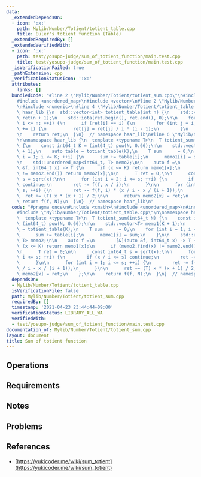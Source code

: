 ```yaml
---
data:
  _extendedDependsOn:
  - icon: ':x:'
    path: Mylib/Number/Totient/totient_table.cpp
    title: Euler's totient function (Table)
  _extendedRequiredBy: []
  _extendedVerifiedWith:
  - icon: ':x:'
    path: test/yosupo-judge/sum_of_totient_function/main.test.cpp
    title: test/yosupo-judge/sum_of_totient_function/main.test.cpp
  _isVerificationFailed: true
  _pathExtension: cpp
  _verificationStatusIcon: ':x:'
  attributes:
    links: []
  bundledCode: "#line 2 \"Mylib/Number/Totient/totient_sum.cpp\"\n#include <cmath>\n\
    #include <unordered_map>\n#include <vector>\n#line 2 \"Mylib/Number/Totient/totient_table.cpp\"\
    \n#include <numeric>\n#line 4 \"Mylib/Number/Totient/totient_table.cpp\"\n\nnamespace\
    \ haar_lib {\n  std::vector<int> totient_table(int n) {\n    std::vector<int>\
    \ ret(n + 1);\n    std::iota(ret.begin(), ret.end(), 0);\n\n    for (int i = 2;\
    \ i <= n; ++i) {\n      if (ret[i] == i) {\n        for (int j = i; j <= n; j\
    \ += i) {\n          ret[j] = ret[j] / i * (i - 1);\n        }\n      }\n    }\n\
    \n    return ret;\n  }\n}  // namespace haar_lib\n#line 6 \"Mylib/Number/Totient/totient_sum.cpp\"\
    \n\nnamespace haar_lib {\n  template <typename T>\n  T totient_sum(int64_t N)\
    \ {\n    const int64_t K = (int64_t) pow(N, 0.66);\n\n    std::vector<T> memo1(K\
    \ + 1);\n    auto table = totient_table(K);\n    T sum      = 0;\n    for (int\
    \ i = 1; i <= K; ++i) {\n      sum += table[i];\n      memo1[i] = sum;\n    }\n\
    \n    std::unordered_map<int64_t, T> memo2;\n\n    auto f =\n        [&](auto\
    \ &f, int64_t x) -> T {\n      if (x <= K) return memo1[x];\n      if (memo2.find(x)\
    \ != memo2.end()) return memo2[x];\n\n      T ret = 0;\n\n      const int64_t\
    \ s = sqrt(x);\n\n      for (int i = 2; i <= s; ++i) {\n        if (x / i <= s)\
    \ continue;\n        ret -= f(f, x / i);\n      }\n\n      for (int i = 1; i <=\
    \ s; ++i) {\n        ret -= f(f, i) * (x / i - x / (i + 1));\n      }\n\n    \
    \  ret += (T) x * (x + 1) / 2;\n\n      return memo2[x] = ret;\n    };\n\n   \
    \ return f(f, N);\n  }\n}  // namespace haar_lib\n"
  code: "#pragma once\n#include <cmath>\n#include <unordered_map>\n#include <vector>\n\
    #include \"Mylib/Number/Totient/totient_table.cpp\"\n\nnamespace haar_lib {\n\
    \  template <typename T>\n  T totient_sum(int64_t N) {\n    const int64_t K =\
    \ (int64_t) pow(N, 0.66);\n\n    std::vector<T> memo1(K + 1);\n    auto table\
    \ = totient_table(K);\n    T sum      = 0;\n    for (int i = 1; i <= K; ++i) {\n\
    \      sum += table[i];\n      memo1[i] = sum;\n    }\n\n    std::unordered_map<int64_t,\
    \ T> memo2;\n\n    auto f =\n        [&](auto &f, int64_t x) -> T {\n      if\
    \ (x <= K) return memo1[x];\n      if (memo2.find(x) != memo2.end()) return memo2[x];\n\
    \n      T ret = 0;\n\n      const int64_t s = sqrt(x);\n\n      for (int i = 2;\
    \ i <= s; ++i) {\n        if (x / i <= s) continue;\n        ret -= f(f, x / i);\n\
    \      }\n\n      for (int i = 1; i <= s; ++i) {\n        ret -= f(f, i) * (x\
    \ / i - x / (i + 1));\n      }\n\n      ret += (T) x * (x + 1) / 2;\n\n      return\
    \ memo2[x] = ret;\n    };\n\n    return f(f, N);\n  }\n}  // namespace haar_lib\n"
  dependsOn:
  - Mylib/Number/Totient/totient_table.cpp
  isVerificationFile: false
  path: Mylib/Number/Totient/totient_sum.cpp
  requiredBy: []
  timestamp: '2021-04-23 23:44:44+09:00'
  verificationStatus: LIBRARY_ALL_WA
  verifiedWith:
  - test/yosupo-judge/sum_of_totient_function/main.test.cpp
documentation_of: Mylib/Number/Totient/totient_sum.cpp
layout: document
title: Sum of totient function
---
```


## Operations

## Requirements

## Notes

## Problems

## References

- [https://yukicoder.me/wiki/sum_totient](https://yukicoder.me/wiki/sum_totient)
